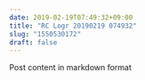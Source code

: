 ```yaml
---
date: 2019-02-19T07:49:32+09:00
title: "RC Logr 20190219 074932"
slug: "1550530172"
draft: false
---
```


Post content in markdown format
